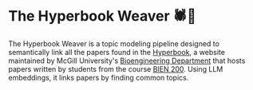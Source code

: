 # The Hyperbook Weaver 🕷️🦠

The Hyperbook Weaver is a topic modeling pipeline designed to semantically link all the papers found in the [Hyperbook](https://bioengineering.hyperbook.mcgill.ca/), a website maintained by McGill University's [Bioengineering Department](https://www.mcgill.ca/bioengineering/) that hosts papers written by students from the course [BIEN 200](https://coursecatalogue.mcgill.ca/courses/bien-200/index.html). Using LLM embeddings, it links papers by finding common topics.

